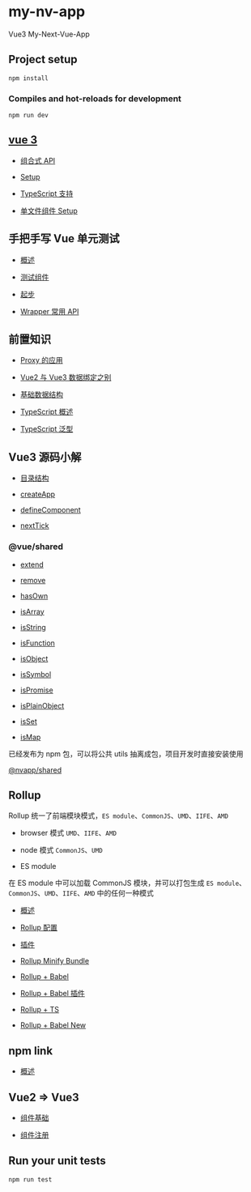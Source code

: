 # my-nv-app

Vue3 My-Next-Vue-App

## Project setup

```
npm install
```

### Compiles and hot-reloads for development

```
npm run dev
```

## [vue 3](./docs/vue3/overview.md)

- [组合式 API](./docs/vue3/composition-api.md)

- [Setup](./docs/vue3/setup.md)

- [TypeScript 支持](./docs/vue3/vue-ts.md)

- [单文件组件 Setup](./docs/vue3/script-setup.md)

## 手把手写 Vue 单元测试

- [概述](./docs/test-unit/overview.md)

- [测试组件](./docs/test-unit/component-test.md)

- [起步](./docs/test-unit/start.md)

- [Wrapper 常用 API](./docs/test-unit/wrapper-api.md)

## 前置知识

- [Proxy 的应用](./package/start/docs/Proxy.md)

- [Vue2 与 Vue3 数据绑定之别](./package/start/docs/to-proxy.md)

- [基础数据结构](./package/start/docs/unit.md)

- [TypeScript 概述](./package/start-ts/docs/overview.md)

- [TypeScript 泛型](./package/start-ts/docs/genericity.md)

## Vue3 源码小解

- [目录结构](./package/vue-back/overview.md)

- [createApp](./package/vue-back/createApp.md)

- [defineComponent](./package/vue-back/defineComponent.md)

- [nextTick](./package/vue-back/nextTick.md)

### @vue/shared

- [extend](./package/shared/src/index.ts)

- [remove](./package/shared/src/index.ts)

- [hasOwn](./package/shared/src/index.ts)

- [isArray](./package/shared/src/index.ts)

- [isString](./package/shared/src/index.ts)

- [isFunction](./package/shared/src/index.ts)

- [isObject](./package/shared/src/index.ts)

- [isSymbol](./package/shared/src/index.ts)

- [isPromise](./package/shared/src/index.ts)

- [isPlainObject](./package/shared/src/index.ts)

- [isSet](./package/shared/src/index.ts)

- [isMap](./package/shared/src/index.ts)

已经发布为 npm 包，可以将公共 utils 抽离成包，项目开发时直接安装使用

[@nvapp/shared](https://www.npmjs.com/package/@nvapp/shared)

## Rollup

Rollup 统一了前端模块模式，`ES module`、`CommonJS`、`UMD`、`IIFE`、`AMD`

- browser 模式 `UMD`、`IIFE`、`AMD`

- node 模式 `CommonJS`、`UMD`

- ES module

在 ES module 中可以加载 CommonJS 模块，并可以打包生成 `ES module`、`CommonJS`、`UMD`、`IIFE`、`AMD` 中的任何一种模式

- [概述](./package/start-roll/docs/overview.md)

- [Rollup 配置](./package/start-roll/docs/config.md)

- [插件](./package/start-roll/docs/plugin-config.md)

- [Rollup Minify Bundle](./package/start-roll/docs/bundle-mini.md)

- [Rollup + Babel](./package/rollup-babel/docs/overview.md)

- [Rollup + Babel 插件](./package/rollup-babel/docs/plugin.md)

- [Rollup + TS](./package/rollup-typescript/docs/overview.md)

- [Rollup + Babel New](./package/shared-use/docs/overview.md)

## npm link

- [概述](./package/shared-use/docs/link.md)

## Vue2 => Vue3

- [组件基础](./docs/v2to3/component-basics.md)

- [组件注册](./docs/v2to3/component-registration.md)

## Run your unit tests

```
npm run test
```
